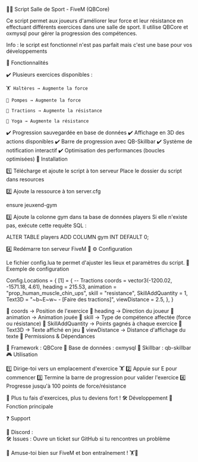 🏋️‍♂️ Script Salle de Sport - FiveM (QBCore)

Ce script permet aux joueurs d'améliorer leur force et leur résistance en effectuant différents exercices dans une salle de sport. Il utilise QBCore et oxmysql pour gérer la progression des compétences.

Info : le script est fonctionnel n'est pas parfait mais c'est une base pour vos développements

📌 Fonctionnalités

✔️ Plusieurs exercices disponibles :

    🏋️ Haltères → Augmente la force

    🤸 Pompes → Augmente la force

    🔄 Tractions → Augmente la résistance

    🧘 Yoga → Augmente la résistance

✔️ Progression sauvegardée en base de données
✔️ Affichage en 3D des actions disponibles
✔️ Barre de progression avec QB-Skillbar
✔️ Système de notification interactif
✔️ Optimisation des performances (boucles optimisées)
📂 Installation

1️⃣ Télécharge et ajoute le script à ton serveur
Place le dossier du script dans resources

2️⃣ Ajoute la ressource à ton server.cfg

ensure jeuxend-gym

3️⃣ Ajoute la colonne gym dans ta base de données players
Si elle n'existe pas, exécute cette requête SQL :

ALTER TABLE players ADD COLUMN gym INT DEFAULT 0;

4️⃣ Redémarre ton serveur FiveM 🚀
⚙️ Configuration

Le fichier config.lua te permet d'ajuster les lieux et paramètres du script.
📌 Exemple de configuration

Config.Locations = {
    [1] = { -- Tractions
        coords = vector3(-1200.02, -1571.18, 4.61), heading = 215.53,
        animation = "prop_human_muscle_chin_ups", skill = "resistance", SkillAddQuantity = 1,
        Text3D = "~b~E~w~ - [Faire des tractions]", viewDistance = 2.5,
    },
}

🔹 coords → Position de l'exercice
🔹 heading → Direction du joueur
🔹 animation → Animation jouée
🔹 skill → Type de compétence affectée (force ou résistance)
🔹 SkillAddQuantity → Points gagnés à chaque exercice
🔹 Text3D → Texte affiché en jeu
🔹 viewDistance → Distance d'affichage du texte
📜 Permissions & Dépendances

🔹 Framework : QBCore
🔹 Base de données : oxmysql
🔹 Skillbar : qb-skillbar
🎮 Utilisation

1️⃣ Dirige-toi vers un emplacement d'exercice 🏋️
2️⃣ Appuie sur E pour commencer
3️⃣ Termine la barre de progression pour valider l'exercice
4️⃣ Progresse jusqu'à 100 points de force/résistance

💪 Plus tu fais d'exercices, plus tu deviens fort !
🛠️ Développement
📌 Fonction principale


❓ Support

📢 Discord :  
🛠️ Issues : Ouvre un ticket sur GitHub si tu rencontres un problème



🎉 Amuse-toi bien sur FiveM et bon entraînement ! 🏋️🚀
